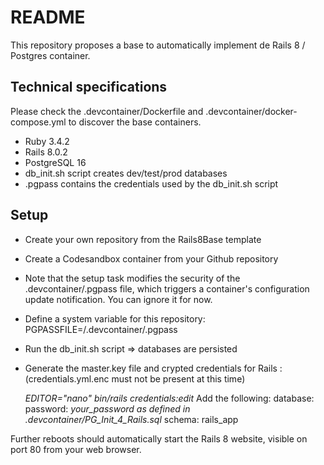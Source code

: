 # README

This repository proposes a base to automatically implement de Rails 8 / Postgres container.

## Technical specifications
Please check the .devcontainer/Dockerfile and .devcontainer/docker-compose.yml to discover the base containers.
 - Ruby 3.4.2
 - Rails 8.0.2
 - PostgreSQL 16
 - db_init.sh script creates dev/test/prod databases
 - .pgpass contains the credentials used by the db_init.sh script

## Setup
 - Create your own repository from the Rails8Base template
 - Create a Codesandbox container from your Github repository
 - Note that the setup task modifies the security of the .devcontainer/.pgpass file, which triggers a container's configuration update notification. You can ignore it for now.
 - Define a system variable for this repository: PGPASSFILE=/.devcontainer/.pgpass
 - Run the db_init.sh script => databases are persisted
 - Generate the master.key file and crypted credentials for Rails : (credentials.yml.enc must not be present at this time)
   
   *EDITOR="nano" bin/rails credentials:edit*
   Add the following:
   database:
     password: *your_password as defined in .devcontainer/PG_Init_4_Rails.sql*
     schema: rails_app

Further reboots should automatically start the Rails 8 website, visible on port 80 from your web browser.

